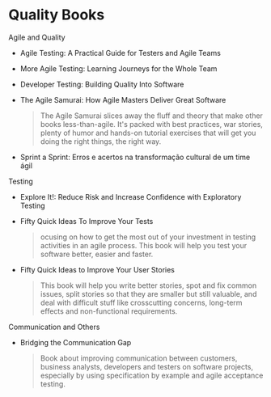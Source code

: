 # Quality Books

Agile and Quality

- Agile Testing: A Practical Guide for Testers and Agile Teams

- More Agile Testing: Learning Journeys for the Whole Team

- Developer Testing: Building Quality Into Software

- The Agile Samurai: How Agile Masters Deliver Great Software
    > The Agile Samurai slices away the fluff and theory that make other books less-than-agile. It's packed with best practices, war stories, plenty of humor and hands-on tutorial exercises that will get you doing the right things, the right way.

- Sprint a Sprint: Erros e acertos na transformação cultural de um time ágil

Testing

- Explore It!: Reduce Risk and Increase Confidence with Exploratory Testing

- Fifty Quick Ideas To Improve Your Tests
    > ocusing on how to get the most out of your investment in testing activities in an agile process. This book will help you test your software better, easier and faster.

- Fifty Quick Ideas to Improve Your User Stories
    > This book will help you write better stories, spot and fix common issues, split stories so that they are smaller but still valuable, and deal with difficult stuff like crosscutting concerns, long-term effects and non-functional requirements.

Communication and Others

- Bridging the Communication Gap
    >  Book about improving communication between customers, business analysts, developers and testers on software projects, especially by using specification by example and agile acceptance testing.
